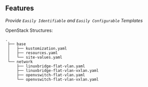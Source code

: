 

## Features
_Provide `Easily Identifiable` and `Easily Configurable` Templates_


OpenStack Structures:
```
.
 ├── base
 │   ├── kustomization.yaml
 │   ├── resources.yaml
 │   └── site-values.yaml
 └── network
     ├── linuxbridge-flat-vlan.yaml
     ├── linuxbridge-flat-vlan-vxlan.yaml
     ├── openvswitch-flat-vlan.yaml
     └── openvswitch-flat-vlan-vxlan.yaml
```
